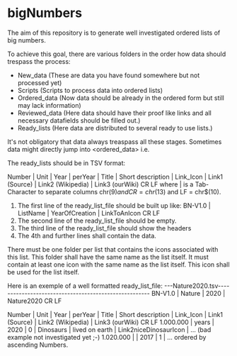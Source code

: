 # bigNumbers
The aim of this repository is to generate well investigated ordered lists of big numbers.

To achieve this goal, there are various folders in the order how data should trespass the process:
* New_data (These are data you have found somewhere but not processed yet)
* Scripts (Scripts to process data into ordered lists)
* Ordered_data (Now data should be already in the ordered form but still may lack information)
* Reviewed_data (Here data should have their proof like links and all necessary datafields should be filled out.)
* Ready_lists (Here data are distributed to several ready to use lists.)

It's not obligatory that data always treaspass all these stages. Sometimes data might directly jump into <ordered_data> i.e.

The ready_lists should be in TSV format:

Number | Unit | Year | perYear | Title | Short description | Link_Icon | Link1 (Source) | Link2 (Wikipedia) | Link3 (ourWiki) CR LF
where | is a Tab-Character to separate columns chr$(9) and CR = chr$(13) and LF = chr$(10).

1. The first line of the ready_list_file should be built up like:
   BN-V1.0 | ListName | YearOfCreation | LinkToAnIcon CR LF
2. The second line of the ready_list_file should be empty.
3. The third line of the ready_list_file should show the headers
4. The 4th and further lines shall contain the data.

There must be one folder per list that contains the icons associated with this list.
This folder shall have the same name as the list itself.
It must contain at least one icon with the same name as the list itself. This icon shall be used for the list itself.

Here is an exemple of a well formatted ready_list_file:
---Nature2020.tsv------------------------------------------------------
BN-V1.0 | Nature | 2020 | Nature2020 CR LF

Number | Unit | Year | perYear | Title | Short description | Link_Icon | Link1 (Source) | Link2 (Wikipedia) | Link3 (ourWiki) CR LF
1.000.000 | years | 2020 | 0 | Dinosaurs | lived on earth | Link2niceDinosaurIcon | ...  (bad example not investigated yet ;-)
1.020.000 |  | 2017 | 1 | ...
ordered by ascending Numbers.
